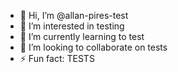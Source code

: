 - 👋 Hi, I’m @allan-pires-test
- 👀 I’m interested in testing
- 🌱 I’m currently learning to test
- 💞️ I’m looking to collaborate on tests
- ⚡ Fun fact: TESTS

<!---
allan-pires-test/allan-pires-test is a ✨ special ✨ repository because its `README.md` (this file) appears on your GitHub profile.
You can click the Preview link to take a look at your changes.
--->
